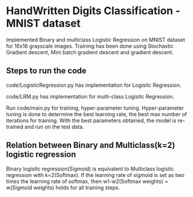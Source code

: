 # HandWritten Digits Classification - MNIST dataset
Implemented Binary and multiclass Logistic Regression on MNIST dataset for 16x16 grayscale images. Training has been done using Stochastic Gradient descent, Mini batch gradient descent and gradient descent. 

## Steps to run the code
code/LogisticRegression.py has implementation for Logisitc Regression.

code/LRM.py has implementation for multi-class Logisitc Regression.

Run code/main.py for training, hyper-parameter tuning. Hyper-parameter tuning is done to determine the best learning rate, the best max number of iterations for training. With the best parameters obtained, the model is re-trained and run on the test data.

## Relation between Binary and Multiclass(k=2) logistic regression

Binary logisitc regression(Sigmoid) is equivalent to Multiclass logistic regression with k=2(Softmax). If the learning rate of sigmoid is
set as two times the learning rate of softmax, then w1-w2(Softmax weights) = w(Sigmoid weights) holds for all training steps.


